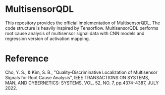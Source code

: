 # MultisensorQDL

This repository provides the official implementation of MultisensorQDL. The code structure is heavily inspired by Tensorflow. MultisensorQDL performs root cause analysis of multisensor signal data with CNN models and regression version of activation mapping.


# Reference
Cho, Y. S., & Kim, S. B., "Quality-Discriminative Localization of Multisensor Signals for Root Cause Analysis", IEEE TRANSACTIONS ON SYSTEMS, MAN, AND CYBERNETICS: SYSTEMS, VOL. 52, NO. 7, pp.4374-4387, JULY 2022.
